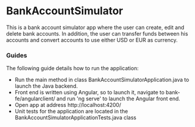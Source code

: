 # BankAccountSimulator
This is a bank account simulator app where the user can create, edit and delete bank accounts.
In addition, the user can transfer funds between his accounts and convert accounts to use either
USD or EUR as currency.

### Guides
The following guide details how to run the application:

* Run the main method in class BankAccountSimulatorApplication.java to launch the Java backend.
* Front end is written using Angular, so to launch it, navigate to bank-fe/angularclient/ and run 'ng serve' to launch the Angular front end.
* Open app at address http://localhost:4200/
* Unit tests for the application are located in the BankAccountSimulatorApplicationTests.java class

